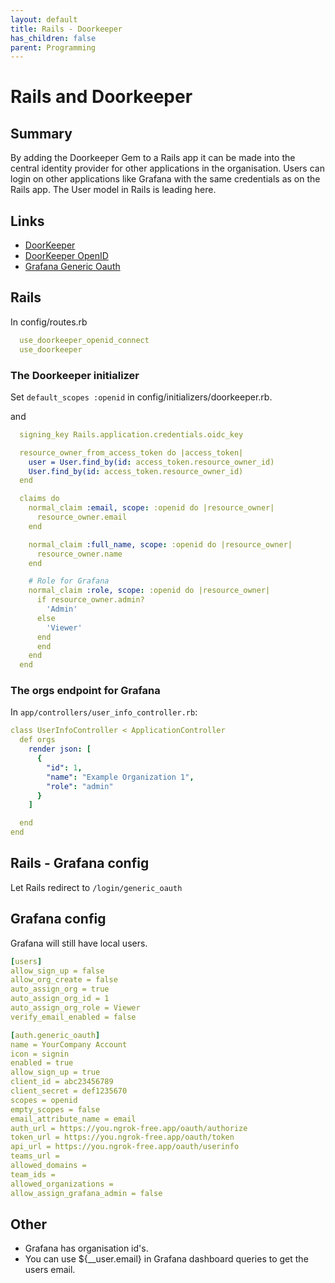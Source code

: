 ```yaml
---
layout: default
title: Rails - Doorkeeper
has_children: false
parent: Programming
---
```


# Rails and Doorkeeper

## Summary

By adding the Doorkeeper Gem to a Rails app it can be made into the central identity provider for other applications in the organisation.
Users can login on other applications like Grafana with the same credentials as on the Rails app. The User model in Rails is
leading here.

## Links

- [DoorKeeper](https://github.com/doorkeeper-gem/doorkeeper)
- [DoorKeeper OpenID](https://github.com/doorkeeper-gem/doorkeeper-openid_connect)
- [Grafana Generic Oauth](https://grafana.com/docs/grafana/latest/setup-grafana/configure-security/configure-authentication/generic-oauth/)

## Rails

In config/routes.rb

```yaml
  use_doorkeeper_openid_connect
  use_doorkeeper
```

### The Doorkeeper initializer

Set `default_scopes :openid` in config/initializers/doorkeeper.rb.

and

```yaml
  signing_key Rails.application.credentials.oidc_key

  resource_owner_from_access_token do |access_token|
    user = User.find_by(id: access_token.resource_owner_id)
    User.find_by(id: access_token.resource_owner_id)
  end

  claims do
    normal_claim :email, scope: :openid do |resource_owner|
      resource_owner.email
    end

    normal_claim :full_name, scope: :openid do |resource_owner|
      resource_owner.name
    end

    # Role for Grafana
    normal_claim :role, scope: :openid do |resource_owner|
      if resource_owner.admin?
        'Admin'
      else
        'Viewer'
      end
      end
    end
  end

```

### The orgs endpoint for Grafana

In `app/controllers/user_info_controller.rb`:

```yaml
class UserInfoController < ApplicationController
  def orgs
    render json: [
      {
        "id": 1,
        "name": "Example Organization 1",
        "role": "admin"
      }
    ]

  end
end
```

## Rails - Grafana config

Let Rails redirect to `/login/generic_oauth`

## Grafana config

Grafana will still have local users.

```yaml
[users]
allow_sign_up = false
allow_org_create = false
auto_assign_org = true
auto_assign_org_id = 1
auto_assign_org_role = Viewer
verify_email_enabled = false

[auth.generic_oauth]
name = YourCompany Account
icon = signin
enabled = true
allow_sign_up = true
client_id = abc23456789
client_secret = def1235670
scopes = openid
empty_scopes = false
email_attribute_name = email
auth_url = https://you.ngrok-free.app/oauth/authorize
token_url = https://you.ngrok-free.app/oauth/token
api_url = https://you.ngrok-free.app/oauth/userinfo
teams_url =
allowed_domains =
team_ids =
allowed_organizations =
allow_assign_grafana_admin = false
```

## Other

- Grafana has organisation id's.
- You can use ${__user.email} in Grafana dashboard queries to get the users email.
